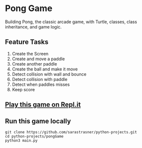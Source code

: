# Pong Game
Building Pong, the classic arcade game, with Turtle, classes, class inheritance, and game logic.

## Feature Tasks
1. Create the Screen
1. Create and move a paddle
1. Create another paddle
1. Create the ball and make it move
1. Detect collision with wall and bounce
1. Detect collision with paddle
1. Detect when paddles misses
1. Keep score

## [Play this game on Repl.it](https://replit.com/@SaraStrasner/python-projects#pongGame/main.py)

## Run this game locally
```
git clone https://github.com/sarastrasner/python-projects.git
cd python-projects/pongGame
python3 main.py